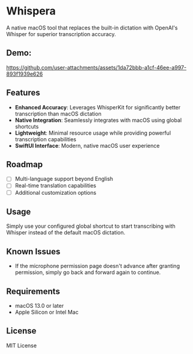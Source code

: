 # Whispera

A native macOS tool that replaces the built-in dictation with OpenAI's Whisper for superior transcription accuracy.

## Demo: 

https://github.com/user-attachments/assets/1da72bbb-a1cf-46ee-a997-893f1939e626

## Features

- **Enhanced Accuracy**: Leverages WhisperKit for significantly better transcription than macOS dictation
- **Native Integration**: Seamlessly integrates with macOS using global shortcuts
- **Lightweight**: Minimal resource usage while providing powerful transcription capabilities
- **SwiftUI Interface**: Modern, native macOS user experience

## Roadmap

- [ ] Multi-language support beyond English
- [ ] Real-time translation capabilities
- [ ] Additional customization options

## Usage

Simply use your configured global shortcut to start transcribing with Whisper instead of the default macOS dictation.

## Known Issues

- If the microphone permission page doesn't advance after granting permission, simply go back and forward again to continue.

## Requirements

- macOS 13.0 or later
- Apple Silicon or Intel Mac

## License

MIT License
